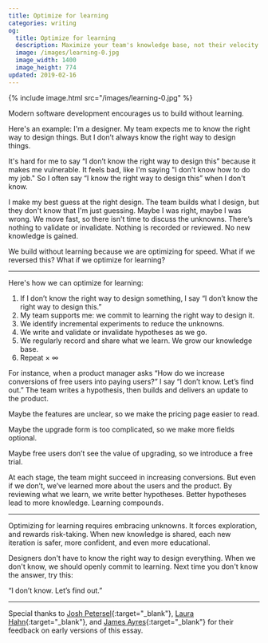```yaml
---
title: Optimize for learning
categories: writing
og:
  title: Optimize for learning
  description: Maximize your team's knowledge base, not their velocity
  image: /images/learning-0.jpg
  image_width: 1400
  image_height: 774
updated: 2019-02-16
---
```


{% include image.html src="/images/learning-0.jpg" %}

Modern software development encourages us to build without learning.

Here's an example: I'm a designer. My team expects me to know the right way to design things. But I don’t always know the right way to design things.

It's hard for me to say “I don’t know the right way to design this” because it makes me vulnerable. It feels bad, like I'm saying "I don't know how to do my job." So I often say “I know the right way to design this” when I don't know.

I make my best guess at the right design. The team builds what I design, but they don't know that I'm just guessing. Maybe I was right, maybe I was wrong. We move fast, so there isn't time to discuss the unknowns. There’s nothing to validate or invalidate. Nothing is recorded or reviewed. No new knowledge is gained.

We build without learning because we are optimizing for speed. What if we reversed this? What if we optimize for learning?

---

Here's how we can optimize for learning:

1. If I don’t know the right way to design something, I say “I don’t know the right way to design this.”
2. My team supports me: we commit to learning the right way to design it.
3. We identify incremental experiments to reduce the unknowns.
4. We write and validate or invalidate hypotheses as we go.
5. We regularly record and share what we learn. We grow our knowledge base.
6. Repeat × ∞

For instance, when a product manager asks “How do we increase conversions of free users into paying users?” I say “I don’t know. Let’s find out.” The team writes a hypothesis, then builds and delivers an update to the product.

Maybe the features are unclear, so we make the pricing page easier to read.

Maybe the upgrade form is too complicated, so we make more fields optional.

Maybe free users don’t see the value of upgrading, so we introduce a free trial.

At each stage, the team might succeed in increasing conversions. But even if we don’t, we’ve learned more about the users and the product. By reviewing what we learn, we write better hypotheses. Better hypotheses lead to more knowledge. Learning compounds.

---

Optimizing for learning requires embracing unknowns. It forces exploration, and rewards risk-taking. When new knowledge is shared, each new iteration is safer, more confident, and even more educational.

Designers don't have to know the right way to design everything. When we don't know, we should openly commit to learning. Next time you don't know the answer, try this:

“I don’t know. Let’s find out.”

---

Special thanks to [Josh Petersel](http://joshpetersel.com/){:target="_blank"}, [Laura Hahn](https://twitter.com/lauradhahn){:target="_blank"}, and [James Ayres](https://twitter.com/__J_A_M_E_S){:target="_blank"} for their feedback on early versions of this essay.